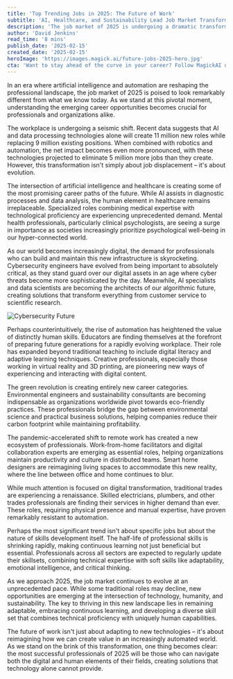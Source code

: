 ```yaml
---
title: 'Top Trending Jobs in 2025: The Future of Work'
subtitle: 'AI, Healthcare, and Sustainability Lead Job Market Transformation'
description: 'The job market of 2025 is undergoing a dramatic transformation driven by AI, healthcare innovation, and sustainability initiatives. While automation may displace certain roles, new opportunities are emerging at the intersection of technology and human skills. From cybersecurity experts to environmental consultants, discover the most promising career paths shaping our future workforce.'
author: 'David Jenkins'
read_time: '8 mins'
publish_date: '2025-02-15'
created_date: '2025-02-15'
heroImage: 'https://images.magick.ai/future-jobs-2025-hero.jpg'
cta: 'Want to stay ahead of the curve in your career? Follow MagickAI on LinkedIn for regular insights into emerging job trends and the future of work. Join our community of forward-thinking professionals today!'
---
```


In an era where artificial intelligence and automation are reshaping the professional landscape, the job market of 2025 is poised to look remarkably different from what we know today. As we stand at this pivotal moment, understanding the emerging career opportunities becomes crucial for professionals and organizations alike.

The workplace is undergoing a seismic shift. Recent data suggests that AI and data processing technologies alone will create 11 million new roles while replacing 9 million existing positions. When combined with robotics and automation, the net impact becomes even more pronounced, with these technologies projected to eliminate 5 million more jobs than they create. However, this transformation isn't simply about job displacement – it's about evolution.

The intersection of artificial intelligence and healthcare is creating some of the most promising career paths of the future. While AI assists in diagnostic processes and data analysis, the human element in healthcare remains irreplaceable. Specialized roles combining medical expertise with technological proficiency are experiencing unprecedented demand. Mental health professionals, particularly clinical psychologists, are seeing a surge in importance as societies increasingly prioritize psychological well-being in our hyper-connected world.

As our world becomes increasingly digital, the demand for professionals who can build and maintain this new infrastructure is skyrocketing. Cybersecurity engineers have evolved from being important to absolutely critical, as they stand guard over our digital assets in an age where cyber threats become more sophisticated by the day. Meanwhile, AI specialists and data scientists are becoming the architects of our algorithmic future, creating solutions that transform everything from customer service to scientific research.

![Cybersecurity Future](https://i.magick.ai/cybersecurity-future.jpg)

Perhaps counterintuitively, the rise of automation has heightened the value of distinctly human skills. Educators are finding themselves at the forefront of preparing future generations for a rapidly evolving workplace. Their role has expanded beyond traditional teaching to include digital literacy and adaptive learning techniques. Creative professionals, especially those working in virtual reality and 3D printing, are pioneering new ways of experiencing and interacting with digital content.

The green revolution is creating entirely new career categories. Environmental engineers and sustainability consultants are becoming indispensable as organizations worldwide pivot towards eco-friendly practices. These professionals bridge the gap between environmental science and practical business solutions, helping companies reduce their carbon footprint while maintaining profitability.

The pandemic-accelerated shift to remote work has created a new ecosystem of professionals. Work-from-home facilitators and digital collaboration experts are emerging as essential roles, helping organizations maintain productivity and culture in distributed teams. Smart home designers are reimagining living spaces to accommodate this new reality, where the line between office and home continues to blur.

While much attention is focused on digital transformation, traditional trades are experiencing a renaissance. Skilled electricians, plumbers, and other trades professionals are finding their services in higher demand than ever. These roles, requiring physical presence and manual expertise, have proven remarkably resistant to automation.

Perhaps the most significant trend isn't about specific jobs but about the nature of skills development itself. The half-life of professional skills is shrinking rapidly, making continuous learning not just beneficial but essential. Professionals across all sectors are expected to regularly update their skillsets, combining technical expertise with soft skills like adaptability, emotional intelligence, and critical thinking.

As we approach 2025, the job market continues to evolve at an unprecedented pace. While some traditional roles may decline, new opportunities are emerging at the intersection of technology, humanity, and sustainability. The key to thriving in this new landscape lies in remaining adaptable, embracing continuous learning, and developing a diverse skill set that combines technical proficiency with uniquely human capabilities.

The future of work isn't just about adapting to new technologies – it's about reimagining how we can create value in an increasingly automated world. As we stand on the brink of this transformation, one thing becomes clear: the most successful professionals of 2025 will be those who can navigate both the digital and human elements of their fields, creating solutions that technology alone cannot provide.